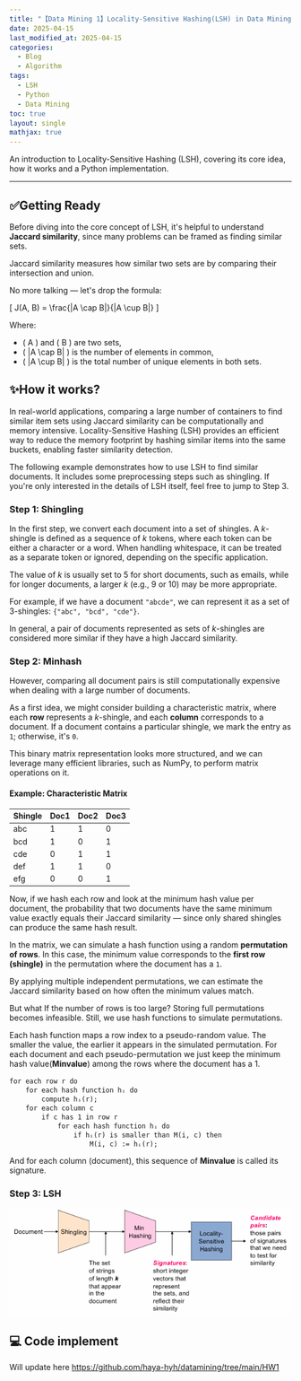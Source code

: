 ```yaml
---
title: "【Data Mining 1】Locality-Sensitive Hashing(LSH) in Data Mining"
date: 2025-04-15
last_modified_at: 2025-04-15
categories:
  - Blog
  - Algorithm
tags:
  - LSH
  - Python
  - Data Mining
toc: true
layout: single
mathjax: true
---
```



An introduction to Locality-Sensitive Hashing (LSH), covering its core idea, how it works and a Python implementation.

---

## ✅Getting Ready

Before diving into the core concept of LSH, it's helpful to understand **Jaccard similarity**, since many problems can be framed as finding similar sets.

Jaccard similarity measures how similar two sets are by comparing their intersection and union.

No more talking — let's drop the formula:

\[
J(A, B) = \frac{|A \cap B|}{|A \cup B|}
\]

Where:
- \( A \) and \( B \) are two sets,  
- \( |A \cap B| \) is the number of elements in common,  
- \( |A \cup B| \) is the total number of unique elements in both sets.




## ✨How it works?
In real-world applications, comparing a large number of containers to find similar item sets using Jaccard similarity can be computationally and memory intensive. Locality-Sensitive Hashing (LSH) provides an efficient way to reduce the memory footprint by hashing similar items into the same buckets, enabling faster similarity detection.

The following example demonstrates how to use LSH to find similar documents. It includes some preprocessing steps such as shingling. If you're only interested in the details of LSH itself, feel free to jump to Step 3.
### Step 1: Shingling

In the first step, we convert each document into a set of shingles. A *k*-shingle is defined as a sequence of *k* tokens, where each token can be either a character or a word. When handling whitespace, it can be treated as a separate token or ignored, depending on the specific application.

The value of *k* is usually set to 5 for short documents, such as emails, while for longer documents, a larger *k* (e.g., 9 or 10) may be more appropriate.

For example, if we have a document `"abcde"`, we can represent it as a set of 3-shingles: `{"abc", "bcd", "cde"}`.

In general, a pair of documents represented as sets of *k*-shingles are considered more similar if they have a high Jaccard similarity.

### Step 2: Minhash
However, comparing all document pairs is still computationally expensive when dealing with a large number of documents.

As a first idea, we might consider building a characteristic matrix, where each **row** represents a *k*-shingle, and each **column** corresponds to a document. If a document contains a particular shingle, we mark the entry as `1`; otherwise, it's `0`.

This binary matrix representation looks more structured, and we can leverage many efficient libraries, such as NumPy, to perform matrix operations on it.

#### Example: Characteristic Matrix

| Shingle | Doc1 | Doc2 | Doc3 |
|---------|------|------|------|
| abc     | 1    | 1    | 0    |
| bcd     | 1    | 0    | 1    |
| cde     | 0    | 1    | 1    |
| def     | 1    | 1    | 0    |
| efg     | 0    | 0    | 1    |

Now, if we hash each row and look at the minimum hash value per document, the probability that two documents have the same minimum value exactly equals their Jaccard similarity — since only shared shingles can produce the same hash result.

In the matrix, we can simulate a hash function using a random **permutation of rows**. In this case, the minimum value corresponds to the **first row (shingle)** in the permutation where the document has a `1`.

By applying multiple independent permutations, we can estimate the Jaccard similarity based on how often the minimum values match.

But what If the number of rows is too large? Storing full permutations becomes infeasible. Still, we use hash functions to simulate permutations.

Each hash function maps a row index  to a pseudo-random value. The smaller the value, the earlier it appears in the simulated permutation. For each document and each pseudo-permutation we just keep the minimum hash value(**Minvalue**) among the rows where the document has a 1.
```text
for each row r do
    for each hash function hᵢ do
        compute hᵢ(r);
    for each column c
        if c has 1 in row r
            for each hash function hᵢ do
                if hᵢ(r) is smaller than M(i, c) then
                    M(i, c) := hᵢ(r);
```



And for each column (document), this sequence of **Minvalue** is called its signature.

### Step 3: LSH

![The big picture](/assets/images/image1.png)
## 💻 Code implement
Will update here https://github.com/haya-hyh/datamining/tree/main/HW1
